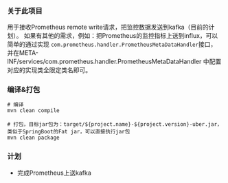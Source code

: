 ### 关于此项目
用于接收Prometheus remote write请求，把监控数据发送到kafka（目前的计划）。
如果有其他的需求，例如：把Prometheus的监控指标上送到influx，可以简单的通过实现
`com.prometheus.handler.PrometheusMetaDataHandler`接口，
并在META-INF/services/com.prometheus.handler.PrometheusMetaDataHandler
中配置对应的实现类全限定类名即可。

### 编译&打包

```java
# 编译
mvn clean compile
```

```
# 打包，目标jar包为：target/${project.name}-${project.version}-uber.jar，类似于SpringBoot的Fat jar，可以直接执行jar包
mvn clean package
```

### 计划

- 完成Prometheus上送kafka

